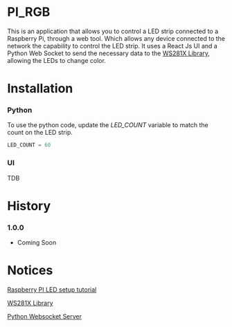 # PI_RGB #

This is an application that allows you to control a LED strip connected to a Raspberry Pi, 
through a web tool. Which allows any device connected to the network the capability to control 
the LED strip. It uses a React Js UI and a Python Web Socket to send the necessary data to the 
[WS281X Library](https://github.com/jgarff/rpi_ws281x), allowing the LEDs to change color.


# Installation #

### Python ###

To use the python code, update the *LED_COUNT* variable to match the count on the LED strip.

```python
LED_COUNT = 60
```

### UI ###

TDB



# History #

### 1.0.0 ###

* Coming Soon


# Notices #

[Raspberry PI LED setup tutorial](https://dordnung.de/raspberrypi-ledstrip/ws2812)

[WS281X Library](https://github.com/jgarff/rpi_ws281x)

[Python Websocket Server](https://github.com/Pithikos/python-websocket-server)
